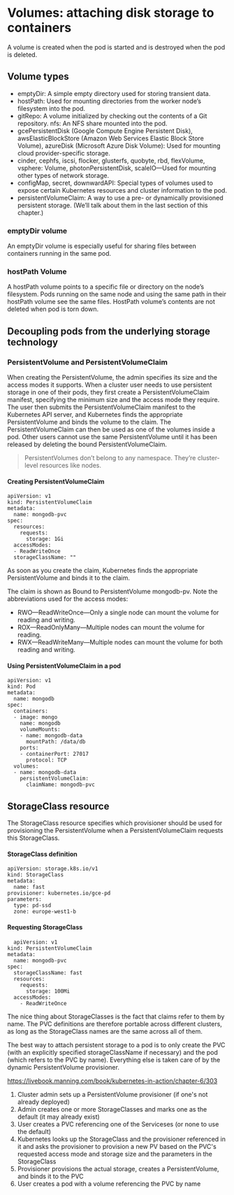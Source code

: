 # Volumes: attaching disk storage to containers

A volume is created when the pod is started and is destroyed when the pod is deleted.


## Volume types
- emptyDir: A simple empty directory used for storing transient data.
- hostPath: Used for mounting directories from the worker node’s filesystem into the pod.
- gitRepo: A volume initialized by checking out the contents of a Git repository.
nfs: An NFS share mounted into the pod.
- gcePersistentDisk (Google Compute Engine Persistent Disk), awsElasticBlockStore (Amazon Web Services Elastic Block Store Volume), azureDisk (Microsoft Azure Disk Volume): Used for mounting cloud provider-specific storage.
- cinder, cephfs, iscsi, flocker, glusterfs, quobyte, rbd, flexVolume, vsphere: Volume, photonPersistentDisk, scaleIO—Used for mounting other types of network storage.
- configMap, secret, downwardAPI: Special types of volumes used to expose certain Kubernetes resources and cluster information to the pod.
- persistentVolumeClaim: A way to use a pre- or dynamically provisioned persistent storage. (We’ll talk about them in the last section of this chapter.)

### emptyDir volume
An emptyDir volume is especially useful for sharing files between containers running in the same pod.

### hostPath Volume
A hostPath volume points to a specific file or directory on the node’s filesystem. Pods running on the same node and using the same path in their hostPath volume see the same files. HostPath volume’s contents are not deleted when pod is torn down.

## Decoupling pods from the underlying storage technology

### PersistentVolume and PersistentVolumeClaim
When creating the PersistentVolume, the admin specifies its size and the access modes it supports. When a cluster user needs to use persistent storage in one of their pods, they first create a PersistentVolumeClaim manifest, specifying the minimum size and the access mode they require. The user then submits the PersistentVolumeClaim manifest to the Kubernetes API server, and Kubernetes finds the appropriate PersistentVolume and binds the volume to the claim. The PersistentVolumeClaim can then be used as one of the volumes inside a pod. Other users cannot use the same PersistentVolume until it has been released by deleting the bound PersistentVolumeClaim.

> PersistentVolumes don’t belong to any namespace. They’re cluster-level resources like nodes.

#### Creating PersistentVolumeClaim

    apiVersion: v1
    kind: PersistentVolumeClaim
    metadata:
      name: mongodb-pvc
    spec:
      resources:
        requests:
          storage: 1Gi
      accessModes:
      - ReadWriteOnce
      storageClassName: ""

As soon as you create the claim, Kubernetes finds the appropriate PersistentVolume and binds it to the claim.

The claim is shown as Bound to PersistentVolume mongodb-pv. Note the abbreviations used for the access modes:

- RWO—ReadWriteOnce—Only a single node can mount the volume for reading and writing.
- ROX—ReadOnlyMany—Multiple nodes can mount the volume for reading.
- RWX—ReadWriteMany—Multiple nodes can mount the volume for both reading and writing.

#### Using PersistentVolumeClaim in a pod

    apiVersion: v1
    kind: Pod
    metadata:
      name: mongodb
    spec:
      containers:
      - image: mongo
        name: mongodb
        volumeMounts:
        - name: mongodb-data
          mountPath: /data/db
        ports:
        - containerPort: 27017
          protocol: TCP
      volumes:
      - name: mongodb-data
        persistentVolumeClaim:
          claimName: mongodb-pvc

## StorageClass resource
The StorageClass resource specifies which provisioner should be used for provisioning the PersistentVolume when a PersistentVolumeClaim requests this StorageClass.

#### StorageClass definition

    apiVersion: storage.k8s.io/v1
    kind: StorageClass
    metadata:
      name: fast
    provisioner: kubernetes.io/gce-pd
    parameters:
      type: pd-ssd
      zone: europe-west1-b

#### Requesting StorageClass

      apiVersion: v1
    kind: PersistentVolumeClaim
    metadata:
      name: mongodb-pvc
    spec:
      storageClassName: fast
      resources:
        requests:
          storage: 100Mi
      accessModes:
        - ReadWriteOnce

The nice thing about StorageClasses is the fact that claims refer to them by name. The PVC definitions are therefore portable across different clusters, as long as the StorageClass names are the same across all of them.

The best way to attach persistent storage to a pod is to only create the PVC (with an explicitly specified storageClassName if necessary) and the pod (which refers to the PVC by name). Everything else is taken care of by the dynamic PersistentVolume provisioner.

https://livebook.manning.com/book/kubernetes-in-action/chapter-6/303
1. Cluster admin sets up a PersistentVolume provisioner (if one's not already deployed)
2. Admin creates one or more StorageClasses and marks one as the default (it may already exist)
3. User creates a PVC referencing one of the Serviceses (or none to use the default)
4. Kubernetes looks up the StorageClass and the provisioner referenced in it and asks the provisioner to provision a new PV based on the PVC's requested access mode and storage size and the parameters in the StorageClass
5. Provisioner provisions the actual storage, creates a PersistentVolume, and binds it to the PVC
6. User creates a pod with a volume referencing the PVC by name
